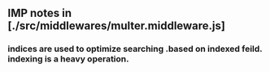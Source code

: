 


## IMP notes in [./src/middlewares/multer.middleware.js]

### indices are used to optimize searching .based on indexed feild. indexing is a heavy operation.